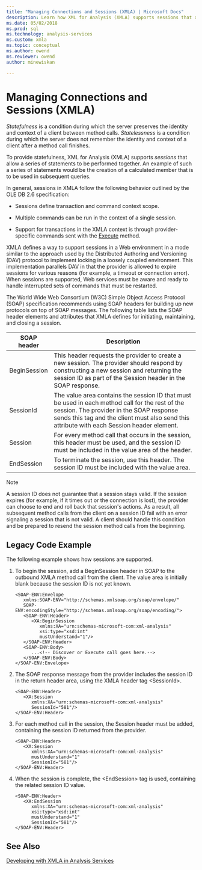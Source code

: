 ```yaml
---
title: "Managing Connections and Sessions (XMLA) | Microsoft Docs"
description: Learn how XML for Analysis (XMLA) supports sessions that allow a series of statements to be performed together.
ms.date: 05/02/2018
ms.prod: sql
ms.technology: analysis-services
ms.custom: xmla
ms.topic: conceptual
ms.author: owend
ms.reviewer: owend
author: minewiskan

---
```

# Managing Connections and Sessions (XMLA)
  *Statefulness* is a condition during which the server preserves the identity and context of a client between method calls. *Statelessness* is a condition during which the server does not remember the identity and context of a client after a method call finishes.  
  
 To provide statefulness, XML for Analysis (XMLA) supports *sessions* that allow a series of statements to be performed together. An example of such a series of statements would be the creation of a calculated member that is to be used in subsequent queries.  
  
 In general, sessions in XMLA follow the following behavior outlined by the OLE DB 2.6 specification:  
  
-   Sessions define transaction and command context scope.  
  
-   Multiple commands can be run in the context of a single session.  
  
-   Support for transactions in the XMLA context is through provider-specific commands sent with the [Execute](../xmla/xml-elements-methods-execute.md) method.  
  
 XMLA defines a way to support sessions in a Web environment in a mode similar to the approach used by the Distributed Authoring and Versioning (DAV) protocol to implement locking in a loosely coupled environment. This implementation parallels DAV in that the provider is allowed to expire sessions for various reasons (for example, a timeout or connection error). When sessions are supported, Web services must be aware and ready to handle interrupted sets of commands that must be restarted.  
  
 The World Wide Web Consortium (W3C) Simple Object Access Protocol (SOAP) specification recommends using SOAP headers for building up new protocols on top of SOAP messages. The following table lists the SOAP header elements and attributes that XMLA defines for initiating, maintaining, and closing a session.  
  
|SOAP header|Description|  
|-----------------|-----------------|  
|BeginSession|This header requests the provider to create a new session. The provider should respond by constructing a new session and returning the session ID as part of the Session header in the SOAP response.|  
|SessionId|The value area contains the session ID that must be used in each method call for the rest of the session. The provider in the SOAP response sends this tag and the client must also send this attribute with each Session header element.|  
|Session|For every method call that occurs in the session, this header must be used, and the session ID must be included in the value area of the header.|  
|EndSession|To terminate the session, use this header. The session ID must be included with the value area.|  
  
> [!NOTE]  
>  A session ID does not guarantee that a session stays valid. If the session expires (for example, if it times out or the connection is lost), the provider can choose to end and roll back that session's actions. As a result, all subsequent method calls from the client on a session ID fail with an error signaling a session that is not valid. A client should handle this condition and be prepared to resend the session method calls from the beginning.  
  
## Legacy Code Example  
 The following example shows how sessions are supported.  
  
1.  To begin the session, add a BeginSession header in SOAP to the outbound XMLA method call from the client. The value area is initially blank because the session ID is not yet known.  
  
    ```  
    <SOAP-ENV:Envelope  
       xmlns:SOAP-ENV="http://schemas.xmlsoap.org/soap/envelope/"  
       SOAP-ENV:encodingStyle="http://schemas.xmlsoap.org/soap/encoding/">  
       <SOAP-ENV:Header>  
          <XA:BeginSession  
             xmlns:XA="urn:schemas-microsoft-com:xml-analysis"  
             xsi:type="xsd:int"  
             mustUnderstand="1"/>  
       </SOAP-ENV:Header>  
       <SOAP-ENV:Body>  
          ...<!-- Discover or Execute call goes here.-->  
       </SOAP-ENV:Body>  
    </SOAP-ENV:Envelope>  
    ```  
  
2.  The SOAP response message from the provider includes the session ID in the return header area, using the XMLA header tag \<SessionId>.  
  
    ```  
    <SOAP-ENV:Header>  
       <XA:Session  
          xmlns:XA="urn:schemas-microsoft-com:xml-analysis"  
          SessionId="581"/>  
    </SOAP-ENV:Header>  
    ```  
  
3.  For each method call in the session, the Session header must be added, containing the session ID returned from the provider.  
  
    ```  
    <SOAP-ENV:Header>  
       <XA:Session  
          xmlns:XA="urn:schemas-microsoft-com:xml-analysis"  
          mustUnderstand="1"  
          SessionId="581"/>  
    </SOAP-ENV:Header>  
    ```  
  
4.  When the session is complete, the \<EndSession> tag is used, containing the related session ID value.  
  
    ```  
    <SOAP-ENV:Header>  
       <XA:EndSession  
          xmlns:XA="urn:schemas-microsoft-com:xml-analysis"  
          xsi:type="xsd:int"  
          mustUnderstand="1"  
          SessionId="581"/>  
    </SOAP-ENV:Header>  
    ```  
  
## See Also  
 [Developing with XMLA in Analysis Services](../../analysis-services/multidimensional-models-scripting-language-assl-xmla/developing-with-xmla-in-analysis-services.md)  
  
